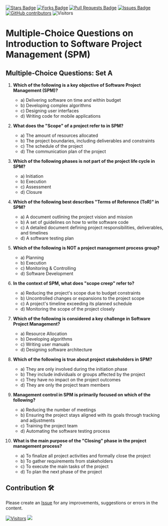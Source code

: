 <a href="https://github.com/drshahizan/project-management/stargazers"><img src="https://img.shields.io/github/stars/drshahizan/project-management" alt="Stars Badge"/></a>
<a href="https://github.com/drshahizan/project-management/network/members"><img src="https://img.shields.io/github/forks/drshahizan/project-management" alt="Forks Badge"/></a>
<a href="https://github.com/drshahizan/project-management/pulls"><img src="https://img.shields.io/github/issues-pr/drshahizan/project-management" alt="Pull Requests Badge"/></a>
<a href="https://github.com/drshahizan/project-management"><img src="https://img.shields.io/github/issues/drshahizan/project-management" alt="Issues Badge"/></a>
<a href="https://github.com/drshahizan/project-management/graphs/contributors"><img alt="GitHub contributors" src="https://img.shields.io/github/contributors/drshahizan/project-management?color=2b9348"></a>
![Visitors](https://api.visitorbadge.io/api/visitors?path=https%3A%2F%2Fgithub.com%2Fdrshahizan%2Fproject-management&labelColor=%23d9e3f0&countColor=%23697689&style=flat)

# Multiple-Choice Questions on Introduction to Software Project Management (SPM)
## Multiple-Choice Questions: Set A

1. **Which of the following is a key objective of Software Project Management (SPM)?**
   - a) Delivering software on time and within budget
   - b) Developing complex algorithms
   - c) Designing user interfaces
   - d) Writing code for mobile applications

2. **What does the "Scope" of a project refer to in SPM?**
   - a) The amount of resources allocated
   - b) The project boundaries, including deliverables and constraints
   - c) The schedule of the project
   - d) The communication plan of the project

3. **Which of the following phases is not part of the project life cycle in SPM?**
   - a) Initiation
   - b) Execution
   - c) Assessment
   - d) Closure

4. **Which of the following best describes "Terms of Reference (ToR)" in SPM?**
   - a) A document outlining the project vision and mission
   - b) A set of guidelines on how to write software code
   - c) A detailed document defining project responsibilities, deliverables, and timelines
   - d) A software testing plan

5. **Which of the following is NOT a project management process group?**
   - a) Planning
   - b) Execution
   - c) Monitoring & Controlling
   - d) Software Development

6. **In the context of SPM, what does "scope creep" refer to?**
   - a) Reducing the project's scope due to budget constraints
   - b) Uncontrolled changes or expansions to the project scope
   - c) A project's timeline exceeding its planned schedule
   - d) Monitoring the scope of the project closely

7. **Which of the following is considered a key challenge in Software Project Management?**
   - a) Resource Allocation
   - b) Developing algorithms
   - c) Writing user manuals
   - d) Designing software architecture

8. **Which of the following is true about project stakeholders in SPM?**
   - a) They are only involved during the initiation phase
   - b) They include individuals or groups affected by the project
   - c) They have no impact on the project outcomes
   - d) They are only the project team members

9. **Management control in SPM is primarily focused on which of the following?**
   - a) Reducing the number of meetings
   - b) Ensuring the project stays aligned with its goals through tracking and adjustments
   - c) Training the project team
   - d) Automating the software testing process

10. **What is the main purpose of the "Closing" phase in the project management process?**
      - a) To finalize all project activities and formally close the project
      - b) To gather requirements from stakeholders
      - c) To execute the main tasks of the project
      - d) To plan the next phase of the project

## Contribution 🛠️
Please create an [Issue](https://github.com/drshahizan/project-management/issues) for any improvements, suggestions or errors in the content.

[![Visitors](https://api.visitorbadge.io/api/visitors?path=https%3A%2F%2Fgithub.com%2Fdrshahizan&labelColor=%23697689&countColor=%23555555&style=plastic)](https://visitorbadge.io/status?path=https%3A%2F%2Fgithub.com%2Fdrshahizan)
![](https://hit.yhype.me/github/profile?user_id=81284918)


